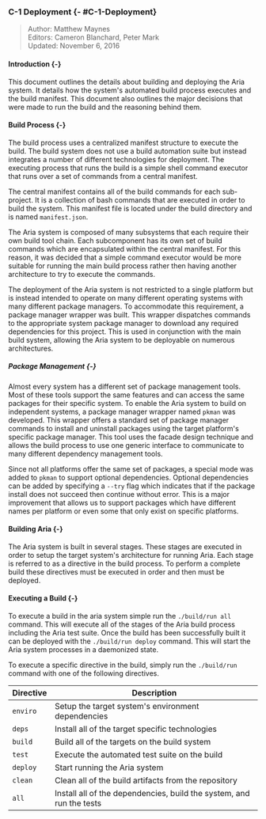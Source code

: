 ### C-1 Deployment {- #C-1-Deployment}

> Author: Matthew Maynes <br/>
> Editors: Cameron Blanchard, Peter Mark <br/>
> Updated: November 6, 2016 <br/>

#### Introduction {-}

This document outlines the details about building and deploying the Aria system. It details how
the system's automated build process executes and the build manifest. This document also outlines the
major decisions that were made to run the build and the reasoning behind them.

#### Build Process {-}

The build process uses a centralized manifest structure to execute the build. The build system does
not use a build automation suite but instead integrates a number of different technologies for
deployment. The executing process that runs the build is a simple shell command executor that
runs over a set of commands from a central manifest.

The central manifest contains all of the build commands for each sub-project. It is a collection
of bash commands that are executed in order to build the system. This manifest file is located
under the build directory and is named `manifest.json`.

The Aria system is composed of many subsystems that each require their own build tool chain. Each
subcomponent has its own set of build commands which are encapsulated within the central manifest.
For this reason, it was decided that a simple command executor would be more suitable for running
the main build process rather then having another architecture to try to execute the commands.

The deployment of the Aria system is not restricted to a single platform but is instead intended to
operate on many different operating systems with many different package managers. To accommodate
this requirement, a package manager wrapper was built. This wrapper dispatches commands to the
appropriate system package manager to download any required dependencies for this project. This
is used in conjunction with the main build system, allowing the Aria system to be deployable on
numerous architectures.

##### Package Management {-}

Almost every system has a different set of package management tools. Most of these tools support the
same features and can access the same packages for their specific system. To enable the Aria system 
to build on independent systems, a package manager wrapper named `pkman` was developed. This wrapper
offers a standard set of package manager commands to install and uninstall packages using the target
platform's specific package manager. This tool uses the facade design technique and allows the build 
process to use one generic interface to communicate to many different dependency management tools.

Since not all platforms offer the same set of packages, a special mode was added to `pkman` to
support optional dependencies. Optional dependencies can be added by specifying a `--try` flag
which indicates that if the package install does not succeed then continue without error. This is
a major improvement that allows us to support packages which have different names per platform or 
even some that only exist on specific platforms.

#### Building Aria {-}

The Aria system is built in several stages. These stages are executed in order to setup the target
system's architecture for running Aria. Each stage is referred to as a directive in the build
process. To perform a complete build these directives must be executed in order and then must be
deployed.

#### Executing a Build {-}

To execute a build in the aria system simple run the `./build/run all` command. This will execute
all of the stages of the Aria build process including the Aria test suite. Once the build has been
successfully built it can be deployed with the `./build/run deploy` command. This will start
the Aria system processes in a daemonized state.

To execute a specific directive in the build, simply run the `./build/run` command with one of
the following directives.

| Directive | Description                                                          |
| --------- | -------------------------------------------------------------------- |
| `enviro`  | Setup the target system's environment dependencies                   |
| `deps`    | Install all of the target specific technologies                      |
| `build`   | Build all of the targets on the build system                         |
| `test`    | Execute the automated test suite on the build                        |
| `deploy`  | Start running the Aria system                                        |
| `clean`   | Clean all of the build artifacts from the repository                 |
| `all`     | Install all of the dependencies, build the system, and run the tests |
